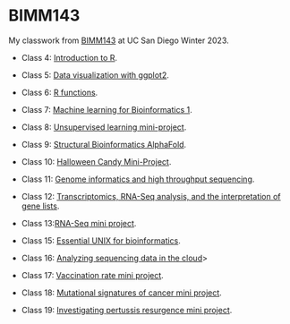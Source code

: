 # BIMM143

My classwork from [BIMM143](https://bioboot.github.io/bimm143_W23/) at UC San Diego Winter 2023.

- Class 4: [Introduction to R]().

- Class 5: [Data visualization with ggplot2]().

- Class 6: [R functions]().

- Class 7: [Machine learning for Bioinformatics 1]().

- Class 8: [Unsupervised learning mini-project]().

- Class 9: [Structural Bioinformatics AlphaFold]().

- Class 10: [Halloween Candy Mini-Project](https://github.com/patntran/bimm143_github/blob/main/class10/class10.qmd).

- Class 11: [Genome informatics and high throughput sequencing]().

- Class 12: [Transcriptomics, RNA-Seq analysis, and the interpretation of gene lists]().

- Class 13:[RNA-Seq mini project]().

- Class 15: [Essential UNIX for bioinformatics]().

- Class 16: [Analyzing sequencing data in the cloud]()>

- Class 17: [Vaccination rate mini project](https://github.com/patntran/bimm143_github/blob/main/class17/class17.md).

- Class 18: [Mutational signatures of cancer mini project](https://github.com/patntran/bimm143_github/blob/main/class18/class18.md).

- Class 19: [Investigating pertussis resurgence mini project](https://github.com/patntran/bimm143_github/blob/main/class19/class19.md).




